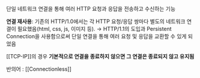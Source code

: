 단일 네트워크 연결을 통해 여러 HTTP 요청과 응답을 전송하고 수신하는 기능

**연결 재사용**: 기존의 HTTP/1.0에서는 각 HTTP 요청/응답 쌍마다 별도의 네트워크 연결이 필요했음(html, css, js, 이미지 등). → HTTP/1.1의 도입과 Persistent Connection을 사용함으로써 단일 연결을 통해 여러 요청 및 응답을 교환할 수 있게 되었음

[[TCP-IP]]의 경우 **기본적으로 연결을 종료하지 않으면 그 연결은 종료되지 않고 유지됨**

반의어 : [[Connectionless]]